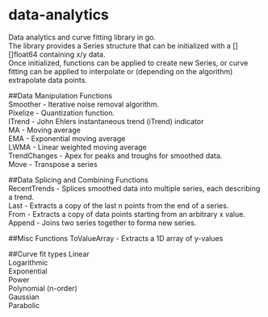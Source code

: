 # data-analytics
Data analytics and curve fitting library in go.  
The library provides a Series structure that can be initialized with a [][]float64 containing x/y data.  
Once initialized, functions can be applied to create new Series, or curve fitting can be applied to
interpolate or (depending on the algorithm) extrapolate data points.

##Data Manipulation Functions  
Smoother - Iterative noise removal algorithm.  
Pixelize - Quantization function.  
ITrend - John Ehlers instantaneous trend (iTrend) indicator  
MA - Moving average  
EMA - Exponential moving average  
LWMA - Linear weighted moving average  
TrendChanges - Apex for peaks and troughs for smoothed data.  
Move - Transpose a series  

##Data Splicing and Combining Functions  
RecentTrends - Splices smoothed data into multiple series, each describing a trend.  
Last - Extracts a copy of the last n points from the end of a series.  
From - Extracts a copy of data points starting from an arbitrary x value.  
Append - Joins two series together to forma new series.

##Misc Functions
ToValueArray - Extracts a 1D array of y-values  

##Curve fit types
Linear  
Logarithmic  
Exponential  
Power  
Polynomial (n-order)  
Gaussian  
Parabolic  

